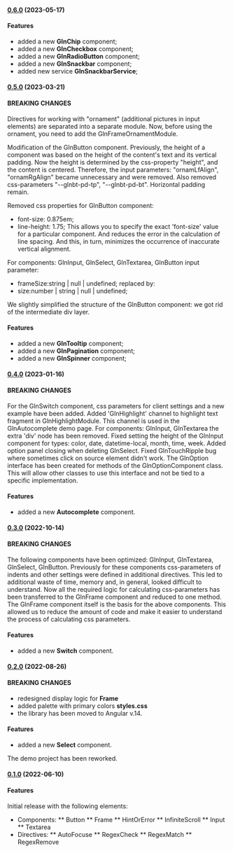 #### [0.6.0](https://github.com/alx-melnichuk/gelenium-ui/tree/0.6.0) (2023-05-17)

#### Features

* added a new **GlnChip** component;
* added a new **GlnCheckbox** component;
* added a new **GlnRadioButton** component;
* added a new **GlnSnackbar** component;
* added new service **GlnSnackbarService**;

#### [0.5.0](https://github.com/alx-melnichuk/gelenium-ui/tree/0.5.0) (2023-03-21)

#### BREAKING CHANGES

Directives for working with "ornament" (additional pictures in input elements) are separated into a separate module.
Now, before using the ornament, you need to add the GlnFrameOrnamentModule.

Modification of the GlnButton component.
Previously, the height of a component was based on the height of the content's text and its vertical padding.
Now the height is determined by the css-property "height", and the content is centered.
Therefore, the input parameters: "ornamLfAlign", "ornamRgAlign" became unnecessary and were removed.
Also removed css-parameters "--glnbt-pd-tp", "--glnbt-pd-bt".
Horizontal padding remain.

Removed css properties for GlnButton component:
* font-size: 0.875em;
* line-height: 1.75;
This allows you to specify the exact 'font-size' value for a particular component.
And reduces the error in the calculation of line spacing.
And this, in turn, minimizes the occurrence of inaccurate vertical alignment.

For components: GlnInput, GlnSelect, GlnTextarea, GlnButton input parameter:
* frameSize:string | null | undefined;
replaced by:
* size:number | string | null | undefined;

We slightly simplified the structure of the GlnButton component: we got rid of the intermediate div layer.

#### Features

* added a new **GlnTooltip** component;
* added a new **GlnPagination** component;
* added a new **GlnSpinner** component;


#### [0.4.0](https://github.com/alx-melnichuk/gelenium-ui/tree/0.4.0) (2023-01-16)

#### BREAKING CHANGES

For the GlnSwitch component, css parameters for client settings and a new example have been added.
Added 'GlnHighlight' channel to highlight text fragment in GlnHighlightModule.
This channel is used in the GlnAutocomplete demo page.
For components: GlnInput, GlnTextarea the extra 'div' node has been removed.
Fixed setting the height of the GlnInput component for types: color, date, datetime-local, month, time, week.
Added option panel closing when deleting GlnSelect.
Fixed GlnTouchRipple bug where sometimes click on source element didn't work.
The GlnOption interface has been created for methods of the GlnOptionComponent class.
This will allow other classes to use this interface and not be tied to a specific implementation.

#### Features

* added a new **Autocomplete** component.


#### [0.3.0](https://github.com/alx-melnichuk/gelenium-ui/tree/0.3.0) (2022-10-14)

#### BREAKING CHANGES

The following components have been optimized: GlnInput, GlnTextarea, GlnSelect, GlnButton.
Previously for these components css-parameters of indents and other settings were defined in additional directives.
This led to additional waste of time, memory and, in general, looked difficult to understand.
Now all the required logic for calculating css-parameters has been transferred to the GlnFrame component and reduced to one method.
The GlnFrame component itself is the basis for the above components.
This allowed us to reduce the amount of code and make it easier to understand the process of calculating css parameters.

#### Features

* added a new **Switch** component.


#### [0.2.0](https://github.com/alx-melnichuk/gelenium-ui/tree/0.2.0) (2022-08-26)

#### BREAKING CHANGES

* redesigned display logic for **Frame**
* added palette with primary colors **styles.css**
* the library has been moved to Angular v.14.

#### Features

* added a new **Select** component.

The demo project has been reworked.


#### [0.1.0](https://github.com/alx-melnichuk/gelenium-ui/tree/_0.1.0) (2022-06-10)

#### Features

Initial release with the following elements:

* Components:
** Button
** Frame
** HintOrError
** InfiniteScroll
** Input
** Textarea
* Directives:
** AutoFocuse
** RegexCheck
** RegexMatch
** RegexRemove